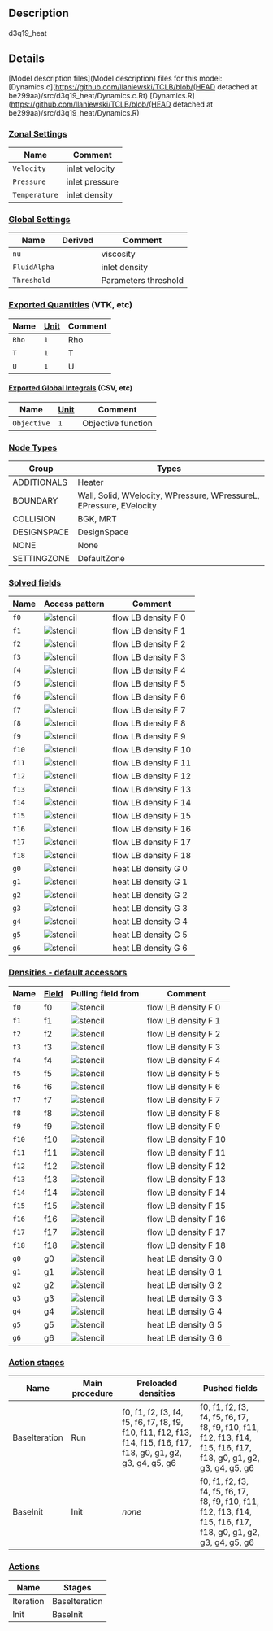 

## Description
d3q19_heat

## Details
[Model description files](Model description) files for this model:
[Dynamics.c](https://github.com/llaniewski/TCLB/blob/(HEAD detached at be299aa)/src/d3q19_heat/Dynamics.c.Rt)
[Dynamics.R](https://github.com/llaniewski/TCLB/blob/(HEAD detached at be299aa)/src/d3q19_heat/Dynamics.R)

### [Zonal Settings](Settings)

| Name | Comment |
| --- | --- |
|`Velocity`|inlet velocity|
|`Pressure`|inlet pressure|
|`Temperature`|inlet density|


### [Global Settings](Settings)

| Name | Derived | Comment |
| --- | --- | --- |
|`nu`||viscosity|
|`FluidAlpha`||inlet density|
|`Threshold`||Parameters threshold|

### [Exported Quantities](Quantities) (VTK, etc)

| Name | [Unit](Units) | Comment |
| --- | --- | --- |
|`Rho`|`1`|Rho|
|`T`|`1`|T|
|`U`|`1`|U|

#### [Exported Global Integrals](Globals) (CSV, etc)

| Name | [Unit](Units) | Comment |
| --- | --- | --- |
|`Objective`|`1`|Objective function|

### [Node Types](Node-Types)

| Group | Types |
| --- | --- |
|ADDITIONALS|Heater|
|BOUNDARY|Wall, Solid, WVelocity, WPressure, WPressureL, EPressure, EVelocity|
|COLLISION|BGK, MRT|
|DESIGNSPACE|DesignSpace|
|NONE|None|
|SETTINGZONE|DefaultZone|

### [Solved fields](Fields)

| Name | Access pattern | Comment |
| --- | --- | --- |
|`f0`|![stencil](/images/st_b1p0p0p0p0p0p0.png)|flow LB density F 0|
|`f1`|![stencil](/images/st_b1n1p0p0n1p0p0.png)|flow LB density F 1|
|`f2`|![stencil](/images/st_b1p1p0p0p1p0p0.png)|flow LB density F 2|
|`f3`|![stencil](/images/st_b1p0n1p0p0n1p0.png)|flow LB density F 3|
|`f4`|![stencil](/images/st_b1p0p1p0p0p1p0.png)|flow LB density F 4|
|`f5`|![stencil](/images/st_b1p0p0n1p0p0n1.png)|flow LB density F 5|
|`f6`|![stencil](/images/st_b1p0p0p1p0p0p1.png)|flow LB density F 6|
|`f7`|![stencil](/images/st_b1n1n1p0n1n1p0.png)|flow LB density F 7|
|`f8`|![stencil](/images/st_b1p1n1p0p1n1p0.png)|flow LB density F 8|
|`f9`|![stencil](/images/st_b1n1p1p0n1p1p0.png)|flow LB density F 9|
|`f10`|![stencil](/images/st_b1p1p1p0p1p1p0.png)|flow LB density F 10|
|`f11`|![stencil](/images/st_b1n1p0n1n1p0n1.png)|flow LB density F 11|
|`f12`|![stencil](/images/st_b1p1p0n1p1p0n1.png)|flow LB density F 12|
|`f13`|![stencil](/images/st_b1n1p0p1n1p0p1.png)|flow LB density F 13|
|`f14`|![stencil](/images/st_b1p1p0p1p1p0p1.png)|flow LB density F 14|
|`f15`|![stencil](/images/st_b1p0n1n1p0n1n1.png)|flow LB density F 15|
|`f16`|![stencil](/images/st_b1p0p1n1p0p1n1.png)|flow LB density F 16|
|`f17`|![stencil](/images/st_b1p0n1p1p0n1p1.png)|flow LB density F 17|
|`f18`|![stencil](/images/st_b1p0p1p1p0p1p1.png)|flow LB density F 18|
|`g0`|![stencil](/images/st_b1p0p0p0p0p0p0.png)|heat LB density G 0|
|`g1`|![stencil](/images/st_b1n1p0p0n1p0p0.png)|heat LB density G 1|
|`g2`|![stencil](/images/st_b1p1p0p0p1p0p0.png)|heat LB density G 2|
|`g3`|![stencil](/images/st_b1p0n1p0p0n1p0.png)|heat LB density G 3|
|`g4`|![stencil](/images/st_b1p0p1p0p0p1p0.png)|heat LB density G 4|
|`g5`|![stencil](/images/st_b1p0p0n1p0p0n1.png)|heat LB density G 5|
|`g6`|![stencil](/images/st_b1p0p0p1p0p0p1.png)|heat LB density G 6|

### [Densities - default accessors](Densities)

| Name | [Field](Fields) | Pulling field from | Comment |
| --- | --- | --- | --- |
|`f0`|f0|![stencil](/images/st_b1p0p0p0p0p0p0.png)|flow LB density F 0|
|`f1`|f1|![stencil](/images/st_b1p1p0p0p1p0p0.png)|flow LB density F 1|
|`f2`|f2|![stencil](/images/st_b1n1p0p0n1p0p0.png)|flow LB density F 2|
|`f3`|f3|![stencil](/images/st_b1p0p1p0p0p1p0.png)|flow LB density F 3|
|`f4`|f4|![stencil](/images/st_b1p0n1p0p0n1p0.png)|flow LB density F 4|
|`f5`|f5|![stencil](/images/st_b1p0p0p1p0p0p1.png)|flow LB density F 5|
|`f6`|f6|![stencil](/images/st_b1p0p0n1p0p0n1.png)|flow LB density F 6|
|`f7`|f7|![stencil](/images/st_b1p1p1p0p1p1p0.png)|flow LB density F 7|
|`f8`|f8|![stencil](/images/st_b1n1p1p0n1p1p0.png)|flow LB density F 8|
|`f9`|f9|![stencil](/images/st_b1p1n1p0p1n1p0.png)|flow LB density F 9|
|`f10`|f10|![stencil](/images/st_b1n1n1p0n1n1p0.png)|flow LB density F 10|
|`f11`|f11|![stencil](/images/st_b1p1p0p1p1p0p1.png)|flow LB density F 11|
|`f12`|f12|![stencil](/images/st_b1n1p0p1n1p0p1.png)|flow LB density F 12|
|`f13`|f13|![stencil](/images/st_b1p1p0n1p1p0n1.png)|flow LB density F 13|
|`f14`|f14|![stencil](/images/st_b1n1p0n1n1p0n1.png)|flow LB density F 14|
|`f15`|f15|![stencil](/images/st_b1p0p1p1p0p1p1.png)|flow LB density F 15|
|`f16`|f16|![stencil](/images/st_b1p0n1p1p0n1p1.png)|flow LB density F 16|
|`f17`|f17|![stencil](/images/st_b1p0p1n1p0p1n1.png)|flow LB density F 17|
|`f18`|f18|![stencil](/images/st_b1p0n1n1p0n1n1.png)|flow LB density F 18|
|`g0`|g0|![stencil](/images/st_b1p0p0p0p0p0p0.png)|heat LB density G 0|
|`g1`|g1|![stencil](/images/st_b1p1p0p0p1p0p0.png)|heat LB density G 1|
|`g2`|g2|![stencil](/images/st_b1n1p0p0n1p0p0.png)|heat LB density G 2|
|`g3`|g3|![stencil](/images/st_b1p0p1p0p0p1p0.png)|heat LB density G 3|
|`g4`|g4|![stencil](/images/st_b1p0n1p0p0n1p0.png)|heat LB density G 4|
|`g5`|g5|![stencil](/images/st_b1p0p0p1p0p0p1.png)|heat LB density G 5|
|`g6`|g6|![stencil](/images/st_b1p0p0n1p0p0n1.png)|heat LB density G 6|

### [Action stages](Stages)

| Name | Main procedure | Preloaded densities | Pushed fields |
| --- | --- | --- | --- |
|BaseIteration|Run|f0, f1, f2, f3, f4, f5, f6, f7, f8, f9, f10, f11, f12, f13, f14, f15, f16, f17, f18, g0, g1, g2, g3, g4, g5, g6|f0, f1, f2, f3, f4, f5, f6, f7, f8, f9, f10, f11, f12, f13, f14, f15, f16, f17, f18, g0, g1, g2, g3, g4, g5, g6|
|BaseInit|Init|_none_|f0, f1, f2, f3, f4, f5, f6, f7, f8, f9, f10, f11, f12, f13, f14, f15, f16, f17, f18, g0, g1, g2, g3, g4, g5, g6|


### [Actions](Stages)

| Name | Stages |
| --- | --- |
|Iteration|BaseIteration|
|Init|BaseInit|

